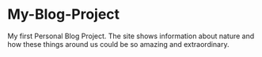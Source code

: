 # My-Blog-Project

My first Personal Blog Project. 
The site shows information about nature and how these things around us could be so amazing and extraordinary.
 
